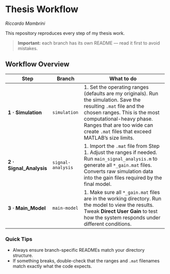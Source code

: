 
# Thesis Workflow  
*Riccardo Mambrini*

This repository reproduces every step of my thesis work.  
> **Important:** each branch has its own README — read it first to avoid mistakes.

## Workflow Overview

| Step | Branch | What to do |
|------|--------|------------|
| **1 · Simulation** | `simulation` | 1. Set the operating ranges (defaults are my originals). Run the simulation. Save the resulting `.mat` file and the chosen ranges. This is the most computational-heavy phase. Ranges that are too wide can create `.mat` files that exceed MATLAB’s size limits. 
| **2 · Signal_Analysis** | `signal-analysis` | 1. Import the `.mat` file from Step 1. Adjust the ranges if needed. Run `main_signal_analysis.m` to generate all `*_gain.mat` files. Converts raw simulation data into the gain files required by the final model. 
| **3 · Main_Model** | `main-model` | 1. Make sure all `*_gain.mat` files are in the working directory. Run the model to view the results. Tweak **Direct User Gain** to test how the system responds under different conditions.

### Quick Tips
* Always ensure branch-specific READMEs match your directory structure.  
* If something breaks, double-check that the ranges and `.mat` filenames match exactly what the code expects.

